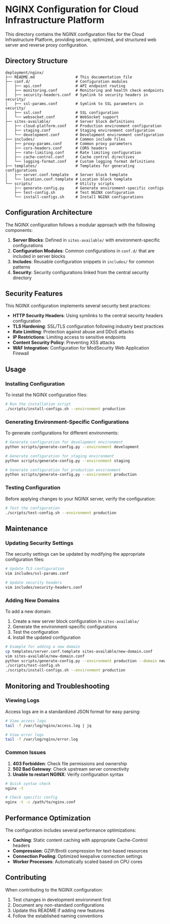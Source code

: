 # NGINX Configuration for Cloud Infrastructure Platform

This directory contains the NGINX configuration files for the Cloud Infrastructure Platform, providing secure, optimized, and structured web server and reverse proxy configuration.

## Directory Structure

```
deployment/nginx/
├── README.md                  # This documentation file
├── conf.d/                    # Configuration modules
│   ├── api.conf               # API endpoint routing
│   ├── monitoring.conf        # Monitoring and health check endpoints
│   ├── security-headers.conf  # Symlink to security headers in security/
│   ├── ssl-params.conf        # Symlink to SSL parameters in security/
│   ├── ssl.conf               # SSL configuration
│   └── websocket.conf         # WebSocket support
├── sites-available/           # Server block definitions
│   ├── cloud-platform.conf    # Production environment configuration
│   ├── staging.conf           # Staging environment configuration
│   └── development.conf       # Development environment configuration
├── includes/                  # Common include files
│   ├── proxy-params.conf      # Common proxy parameters
│   ├── cors-headers.conf      # CORS headers
│   ├── rate-limiting.conf     # Rate limiting configuration
│   ├── cache-control.conf     # Cache control directives
│   └── logging-format.conf    # Custom logging format definitions
├── templates/                 # Templates for generating configurations
│   ├── server.conf.template   # Server block template
│   └── location.conf.template # Location block template
└── scripts/                   # Utility scripts
    ├── generate-config.py     # Generate environment-specific configs
    ├── test-config.sh         # Test NGINX configuration
    └── install-configs.sh     # Install NGINX configurations

```

## Configuration Architecture

The NGINX configuration follows a modular approach with the following components:

1. **Server Blocks**: Defined in `sites-available/` with environment-specific configurations
2. **Configuration Modules**: Common configurations in `conf.d/` that are included in server blocks
3. **Includes**: Reusable configuration snippets in `includes/` for common patterns
4. **Security**: Security configurations linked from the central security directory

## Security Features

This NGINX configuration implements several security best practices:

- **HTTP Security Headers**: Using symlinks to the central security headers configuration
- **TLS Hardening**: SSL/TLS configuration following industry best practices
- **Rate Limiting**: Protection against abuse and DDoS attacks
- **IP Restrictions**: Limiting access to sensitive endpoints
- **Content Security Policy**: Preventing XSS attacks
- **WAF Integration**: Configuration for ModSecurity Web Application Firewall

## Usage

### Installing Configuration

To install the NGINX configuration files:

```bash
# Run the installation script
./scripts/install-configs.sh --environment production

```

### Generating Environment-Specific Configurations

To generate configurations for different environments:

```bash
# Generate configuration for development environment
python scripts/generate-config.py --environment development

# Generate configuration for staging environment
python scripts/generate-config.py --environment staging

# Generate configuration for production environment
python scripts/generate-config.py --environment production

```

### Testing Configuration

Before applying changes to your NGINX server, verify the configuration:

```bash
# Test the configuration
./scripts/test-config.sh --environment production

```

## Maintenance

### Updating Security Settings

The security settings can be updated by modifying the appropriate configuration files:

```bash
# Update TLS configuration
vim includes/ssl-params.conf

# Update security headers
vim includes/security-headers.conf

```

### Adding New Domains

To add a new domain:

1. Create a new server block configuration in `sites-available/`
2. Generate the environment-specific configurations
3. Test the configuration
4. Install the updated configuration

```bash
# Example for adding a new domain
cp templates/server.conf.template sites-available/new-domain.conf
vim sites-available/new-domain.conf
python scripts/generate-config.py --environment production --domain new-domain
./scripts/test-config.sh
./scripts/install-configs.sh --environment production

```

## Monitoring and Troubleshooting

### Viewing Logs

Access logs are in a standardized JSON format for easy parsing:

```bash
# View access logs
tail -f /var/log/nginx/access.log | jq

# View error logs
tail -f /var/log/nginx/error.log

```

### Common Issues

1. **403 Forbidden**: Check file permissions and ownership
2. **502 Bad Gateway**: Check upstream server connectivity
3. **Unable to restart NGINX**: Verify configuration syntax

```bash
# Quick syntax check
nginx -t

# Check specific config
nginx -t -c /path/to/nginx.conf

```

## Performance Optimization

The configuration includes several performance optimizations:

- **Caching**: Static content caching with appropriate Cache-Control headers
- **Compression**: GZIP/Brotli compression for text-based resources
- **Connection Pooling**: Optimized keepalive connection settings
- **Worker Processes**: Automatically scaled based on CPU cores

## Contributing

When contributing to the NGINX configuration:

1. Test changes in development environment first
2. Document any non-standard configurations
3. Update this README if adding new features
4. Follow the established naming conventions